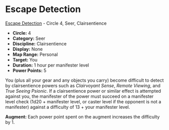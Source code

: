 # Escape Detection

[Escape Detection](/Psionics/E/EscapeDetection.md) - Circle 4, Seer, Clairsentience

- **Circle:** 4
- **Category:** Seer
- **Discipline:** Clairsentience
- **Display:** None
- **Map Range:** Personal
- **Target:** You
- **Duration:** 1 hour per manifester level
- **Power Points:** 5

You (plus all your gear and any objects you carry) become difficult to detect by clairsentience powers such as *Clairvoyant Sense*, *Remote Viewing*, and *True Seeing Psionic*. If a clairsentience power or similar effect is attempted against you, the manifester of the power must succeed on a manifester level check (1d20 + manifester level, or caster level if the opponent is not a manifester) against a difficulty of 13 + your manifester level.

**Augment:** Each power point spent on the augment increases the difficulty by 1.

